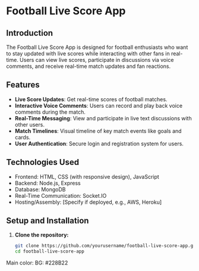 # Football Live Score App

## Introduction
The Football Live Score App is designed for football enthusiasts who want to stay updated with live scores while interacting with other fans in real-time. Users can view live scores, participate in discussions via voice comments, and receive real-time match updates and fan reactions.

## Features
- **Live Score Updates**: Get real-time scores of football matches.
- **Interactive Voice Comments**: Users can record and play back voice comments during the match.
- **Real-Time Messaging**: View and participate in live text discussions with other users.
- **Match Timelines**: Visual timeline of key match events like goals and cards.
- **User Authentication**: Secure login and registration system for users.

## Technologies Used
- Frontend: HTML, CSS (with responsive design), JavaScript
- Backend: Node.js, Express
- Database: MongoDB
- Real-Time Communication: Socket.IO
- Hosting/Assembly: [Specify if deployed, e.g., AWS, Heroku]

## Setup and Installation
1. **Clone the repository:**
   ```bash
   git clone https://github.com/yourusername/football-live-score-app.git
   cd football-live-score-app

Main color:
BG: #228B22
